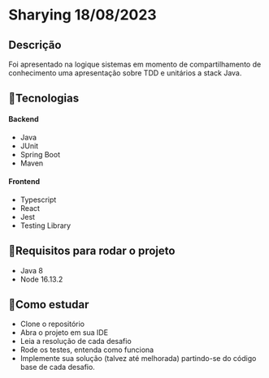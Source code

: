 # Sharying 18/08/2023

## Descrição

Foi apresentado na logique sistemas em momento de compartilhamento de conhecimento uma apresentação sobre TDD e unitários a stack Java.

## 📝Tecnologias

#### Backend
- Java
- JUnit
- Spring Boot
- Maven

#### Frontend

- Typescript
- React
- Jest
- Testing Library

## 📢Requisitos para rodar o projeto

- Java 8
- Node 16.13.2

## 📗Como estudar

- Clone o repositório
- Abra o projeto em sua IDE
- Leia a resolução de cada desafio
- Rode os testes, entenda como funciona
- Implemente sua solução (talvez até melhorada) partindo-se do código base de cada desafio.